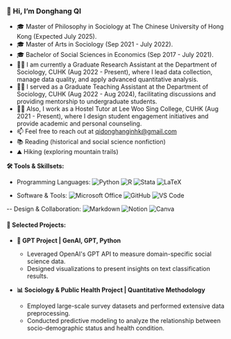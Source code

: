 ### 👋 Hi, I’m Donghang QI

- 🎓 Master of Philosophy in Sociology at The Chinese University of Hong Kong (Expected July 2025).
- 🎓 Master of Arts in Sociology (Sep 2021 - July 2022).
- 🎓 Bachelor of Social Sciences in Economics (Sep 2017 - July 2021).
- 👨‍🔬 I am currently a Graduate Research Assistant at the Department of Sociology, CUHK (Aug 2022 - Present), where I lead data collection, manage data quality, and apply advanced quantitative analysis.
- 👨‍🏫 I served as a Graduate Teaching Assistant at the Department of Sociology, CUHK (Aug 2022 - Aug 2024), facilitating discussions and providing mentorship to undergraduate students.
- 🧑‍💼 Also, I work as a Hostel Tutor at Lee Woo Sing College, CUHK (Aug 2021 - Present), where I design student engagement initiatives and provide academic and personal counseling.
- 📫 Feel free to reach out at qidonghanginhk@gmail.com
- 📚 Reading (historical and social science nonfiction)
- ⛰️ Hiking (exploring mountain trails)

**🛠️ Tools & Skillsets:**

- Programming Languages:
![Python](https://img.shields.io/badge/python-3670A0?style=flat&logo=python&logoColor=ffdd54)
![R](https://img.shields.io/badge/r-%23276DC3.svg?style=flat&logo=r&logoColor=white)
![Stata](https://img.shields.io/badge/Stata-121A2A?style=flat&logo=stata&logoColor=white)
![LaTeX](https://img.shields.io/badge/latex-%23008080.svg?style=flat&logo=latex&logoColor=white)

- Software & Tools:
![Microsoft Office](https://img.shields.io/badge/Microsoft%20Office-D83B01?style=flat&logo=microsoft-office&logoColor=white)
![GitHub](https://img.shields.io/badge/github-%23121011.svg?style=flat&logo=github&logoColor=white)
![VS Code](https://img.shields.io/badge/VS%20Code-007ACC?style=flat&logo=visual-studio-code&logoColor=white)

-- Design & Collaboration:
![Markdown](https://img.shields.io/badge/markdown-%23000000.svg?style=flat&logo=markdown&logoColor=white) 
![Notion](https://img.shields.io/badge/Notion-%23000000.svg?style=flat&logo=notion&logoColor=white)
![Canva](https://img.shields.io/badge/Canva-%2300C4CC.svg?style=flat&logo=Canva&logoColor=white) 

#### 🚀 Selected Projects:

- **🤖 GPT Project | GenAI, GPT, Python**
  - Leveraged OpenAI's GPT API to measure domain-specific social science data.
  - Designed visualizations to present insights on text classification results.

- **📊 Sociology & Public Health Project | Quantitative Methodology**
  - Employed large-scale survey datasets and performed extensive data preprocessing.
  - Conducted predictive modeling to analyze the relationship between socio-demographic status and health condition.

<!---
qidonghang/qidonghang is a ✨ special ✨ repository because its `README.md` (this file) appears on your GitHub profile.
You can click the Preview link to take a look at your changes.
--->

